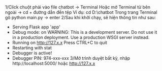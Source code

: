 1/Click chuột phải vào file chatbot -> Terminal
Hoặc mở Terminal từ bên ngoài -> cd + đường dẫn đến tệp
Ví dụ: cd D:\chatbot
Trong trang Terminal gõ python main.py -> enter
2/Sau khi khởi chạy, sẽ hiện thông tin như sau:
 * Serving Flask app 'app'
 * Debug mode: on
WARNING: This is a development server. Do not use it in a production deployment. Use a production WSGI server instead.
 * Running on http://127.x.x
Press CTRL+C to quit
 * Restarting with stat
 * Debugger is active!
 * Debugger PIN: 974-xxx-xxx
3/Mở trình duyệt bất kỳ, nhập http://localhost:5000/ hoặc http://127.x.x
